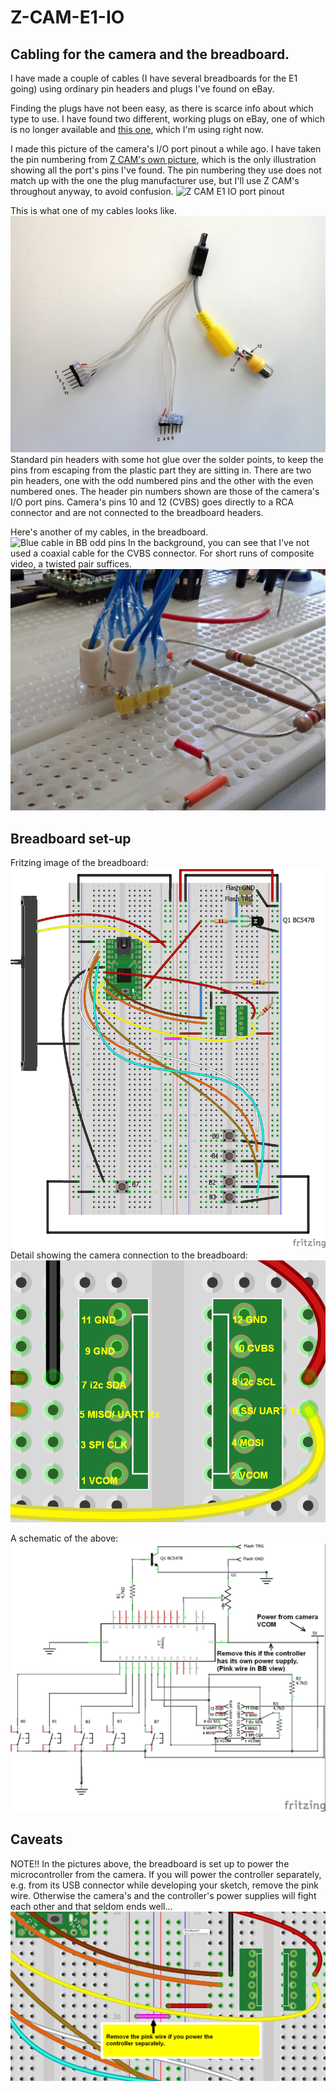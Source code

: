 # Z-CAM-E1-IO

## Cabling for the camera and the breadboard.

I have made a couple of cables (I have several breadboards for the E1 going) using ordinary pin headers and plugs I've found on eBay.
 
Finding the plugs have not been easy, as there is scarce info about which type to use. I have found two different, working plugs on eBay, one of which is no longer available and [this one](https://www.ebay.co.uk/itm/12-x-Mini-USB-Plug-Male-12-Pin-Used-for-SAMSUNG-Product/180396604436), which I'm using right now.

I made this picture of the camera's I/O port pinout a while ago. I have taken the pin numbering from [Z CAM's own picture](https://github.com/imaginevision/Z-Camera-Doc/blob/master/expansion/pin.jpg), which is the only illustration showing all the port's pins I've found. The pin numbering they use does not match up with the one the plug manufacturer use, but I'll use Z CAM's throughout anyway, to avoid confusion.
![Z CAM E1 IO port pinout](https://github.com/RagnarJensen/Z-CAM-E1-IO/blob/master/Flash/e1_io_pinout.jpg)

This is what one of my cables looks like.
![My home-made cable](connectors_pinout.png)
Standard pin headers with some hot glue over the solder points, to keep the pins from escaping from the plastic part they are sitting in.
There are two pin headers, one with the odd numbered pins and the other with the even numbered ones.
The header pin numbers shown are those of the camera's I/O port pins. Camera's pins 10 and 12 (CVBS) goes directly to a RCA connector and are not connected to the breadboard headers.


Here's another of my cables, in the breadboard.
![Blue cable in BB odd pins](connector_odd_pins.png)
In the background, you can see that I've not used a coaxial cable for the CVBS connector. For short runs of composite video, a twisted pair suffices.
![Blue cable in BB even pins](connector_even_pins.png)

## Breadboard set-up
Fritzing image of the breadboard:
![Fritzing BB](z_cam_io_focus_bb.png)
Detail showing the camera connection to the breadboard:
![Fritzing detail camera connection](breadboard_camera_connection.png)

A schematic of the above:
![Frizing schematic](z_cam_io_focus_schem.png)

## Caveats
NOTE!!  In the pictures above, the breadboard is set up to power the microcontroller from the camera.
If you will power the controller separately, e.g. from its USB connector while developing your sketch, remove the pink wire.
Otherwise the camera's and the controller's power supplies will fight each other and that seldom ends well...
![Pink wire providing power to MC from camera](breadboard_controller_pink_power_link.png)





